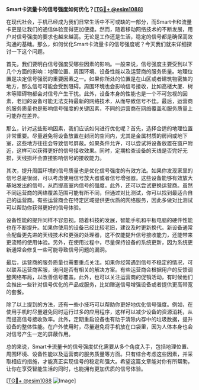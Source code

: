 **Smart卡流量卡的信号强度如何优化？[[TG💪+ @esim1088](https://t.me/s/esim1088)]**

在现代社会，手机已经成为我们日常生活中不可或缺的一部分，而Smart卡和流量卡更是让我们的通信体验变得更加便捷。然而，随着移动网络技术的不断发展，用户对信号强度的要求也越来越高。无论是工作还是生活，稳定的信号都是确保高效沟通的基础。那么，如何优化Smart卡流量卡的信号强度呢？今天我们就来详细探讨一下这个问题。

首先，我们要明白信号强度受哪些因素的影响。一般来说，信号强度主要受到以下几个方面的影响：地理位置、周围环境、设备性能以及运营商的服务质量。地理位置是决定信号强弱的重要因素之一。如果你所处的位置是在山区或者建筑物密集的地方，那么信号可能会受到阻碍。周围环境也会影响信号接收，比如高楼大厦、树木等障碍物都会对信号产生干扰。此外，设备本身的性能也是一个不可忽视的因素，老旧的设备可能无法支持最新的网络技术，从而导致信号不佳。最后，运营商的服务质量也是影响信号强度的关键因素，不同的运营商在网络覆盖和服务质量上可能存在差异。

那么，针对这些影响因素，我们应该如何进行优化呢？首先，选择合适的地理位置非常重要。尽量避免将设备放置在封闭的空间内，尤其是金属材质的房间或地下室，这些地方往往会导致信号屏蔽。如果条件允许，可以尝试将设备放置在窗户附近，这样可以获得更好的信号接收效果。同时，定期检查设备的天线是否完好无损，天线损坏会直接影响信号的接收能力。

其次，提升周围环境的信号质量也是优化信号强度的有效方法。如果你发现家里的信号总是很弱，可以考虑使用信号放大器或者信号增强器。这些设备能够有效放大基站发出的信号，从而提高室内信号的强度。此外，还可以尝试更换运营商。虽然不同运营商的网络覆盖范围可能有所不同，但通过对比测试，你可以找到最适合自己的运营商。有些运营商会在特定区域提供更优质的网络服务，因此多做对比测试可以帮助你获得更好的信号体验。

设备性能的提升同样不容忽视。随着科技的发展，智能手机和平板电脑的硬件性能也在不断提升。如果你使用的设备已经比较老旧，建议及时更新换代。新设备通常会配备更先进的天线技术和更强的处理器，这不仅能提升信号接收能力，还能带来更流畅的使用体验。另外，在使用过程中，尽量保持设备的系统更新，因为系统更新通常会修复一些可能导致信号问题的漏洞。

最后，运营商的服务质量也需要重点关注。如果你经常遇到信号不稳定的情况，可以联系运营商客服，询问是否有相关的解决方案。有些运营商会根据用户的反馈调整网络布局，以改善信号覆盖。此外，也可以关注运营商的促销活动，有时候他们会推出一些针对信号优化的产品或服务，比如赠送信号增强设备或者提供更高带宽的套餐。

除了以上提到的方法，还有一些小技巧可以帮助你更好地优化信号强度。例如，在使用手机时尽量避免同时运行过多的应用程序，这样可以减少设备的资源消耗，从而提高信号接收效率。此外，定期重启设备也有助于清除内存中的垃圾数据，提升设备的整体性能。在户外使用时，尽量避免将手机放在口袋里，因为人体本身也会对信号产生一定的屏蔽作用。

总的来说，Smart卡流量卡的信号强度优化需要从多个角度入手，包括地理位置、周围环境、设备性能以及运营商的服务质量等方面。只有综合考虑这些因素，并采取相应的措施，才能真正实现信号的稳定和强大。希望这篇文章能对你有所帮助，让你在享受智能生活的同时，也能拥有更加优质的信号体验。

[[TG💪+ @esim1088](https://t.me/s/esim1088) ![Image](https://i.postimg.cc/4NQfJmqS/Snipaste-2025-05-13-00-14-12.png)]